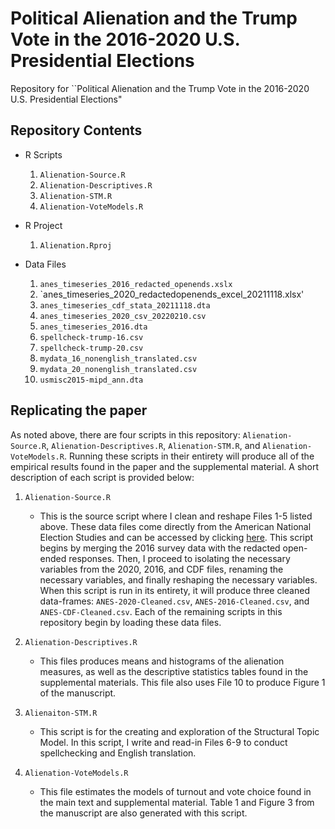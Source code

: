 # Political Alienation and the Trump Vote in the 2016-2020 U.S. Presidential Elections

Repository for ``Political Alienation and the Trump Vote in the 2016-2020 U.S. Presidential Elections"


## Repository Contents

-   R Scripts

    1.  `Alienation-Source.R`
    2.  `Alienation-Descriptives.R`
    3.  `Alienation-STM.R`
    4.  `Alienation-VoteModels.R`

-   R Project

    1.  `Alienation.Rproj`

-   Data Files

    1.  `anes_timeseries_2016_redacted_openends.xslx`
    2.  `anes_timeseries_2020_redactedopenends_excel_20211118.xlsx'
    3.  `anes_timeseries_cdf_stata_20211118.dta`
    4.  `anes_timeseries_2020_csv_20220210.csv`
    5.  `anes_timeseries_2016.dta`
    6.  `spellcheck-trump-16.csv`
    7.  `spellcheck-trump-20.csv`
    8.  `mydata_16_nonenglish_translated.csv`
    9.  `mydata_20_nonenglish_translated.csv`
    10.  `usmisc2015-mipd_ann.dta`
    
## Replicating the paper

As noted above, there are four scripts in this repository: `Alienation-Source.R`, `Alienation-Descriptives.R`, `Alienation-STM.R`, and `Alienation-VoteModels.R`. Running these scripts in their entirety will produce all of the empirical results found in the paper and the supplemental material. A short description of each script is provided below:


1.  `Alienation-Source.R`

    -   This is the source script where I clean and reshape Files 1-5 listed above. These data files come directly from the American National Election Studies and can be accessed by clicking [here](https://electionstudies.org/data-center/). This script begins by merging the 2016 survey data with the redacted open-ended responses. Then, I proceed to isolating the necessary variables from the 2020, 2016, and CDF files, renaming the necessary variables, and finally reshaping the necessary variables. When this script is run in its entirety, it will produce three cleaned data-frames: `ANES-2020-Cleaned.csv`, `ANES-2016-Cleaned.csv`, and `ANES-CDF-Cleaned.csv`. Each of the remaining scripts in this repository begin by loading these data files.

2.  `Alienation-Descriptives.R`

    -   This files produces means and histograms of the alienation measures, as well as the descriptive statistics tables found in the supplemental materials. This file also uses File 10 to produce Figure 1 of the manuscript. 

3.  `Alienaiton-STM.R`

    -   This script is for the creating and exploration of the Structural Topic Model. In this script, I write and read-in Files 6-9 to conduct spellchecking and English translation. 

4.  `Alienation-VoteModels.R`

    -   This file estimates the models of turnout and vote choice found in the main text and supplemental material. Table 1 and Figure 3 from the manuscript are also generated with this script. 
